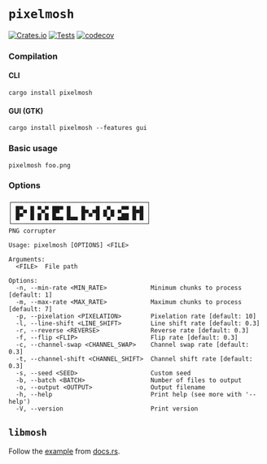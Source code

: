 # `pixelmosh`
[![Crates.io](https://img.shields.io/crates/v/pixelmosh)](https://crates.io/crates/pixelmosh)
[![Tests](https://github.com/charlesrocket/pixelmosh/actions/workflows/ci.yml/badge.svg?branch=trunk)](https://github.com/charlesrocket/pixelmosh/actions/workflows/ci.yml)
[![codecov](https://codecov.io/gh/charlesrocket/pixelmosh/branch/trunk/graph/badge.svg)](https://codecov.io/gh/charlesrocket/pixelmosh)

### Compilation

#### CLI

```
cargo install pixelmosh
```

#### GUI (GTK)

```
cargo install pixelmosh --features gui
```

### Basic usage

```
pixelmosh foo.png
```

### Options

```
┌─────────────────────────────────────┐
│ █▀▄ █ ▀▄▀ ██▀ █   █▄ ▄█ ▄▀▄ ▄▀▀ █▄█ │
│ █▀  █ █ █ █▄▄ █▄▄ █ ▀ █ ▀▄▀ ▄██ █ █ │
└─────────────────────────────────────┘
PNG corrupter

Usage: pixelmosh [OPTIONS] <FILE>

Arguments:
  <FILE>  File path

Options:
  -n, --min-rate <MIN_RATE>            Minimum chunks to process [default: 1]
  -m, --max-rate <MAX_RATE>            Maximum chunks to process [default: 7]
  -p, --pixelation <PIXELATION>        Pixelation rate [default: 10]
  -l, --line-shift <LINE_SHIFT>        Line shift rate [default: 0.3]
  -r, --reverse <REVERSE>              Reverse rate [default: 0.3]
  -f, --flip <FLIP>                    Flip rate [default: 0.3]
  -c, --channel-swap <CHANNEL_SWAP>    Channel swap rate [default: 0.3]
  -t, --channel-shift <CHANNEL_SHIFT>  Channel shift rate [default: 0.3]
  -s, --seed <SEED>                    Custom seed
  -b, --batch <BATCH>                  Number of files to output
  -o, --output <OUTPUT>                Output filename
  -h, --help                           Print help (see more with '--help')
  -V, --version                        Print version
```

## `libmosh`
Follow the [example](https://docs.rs/pixelmosh/latest/libmosh/struct.MoshCore.html#example) from [docs.rs](https://docs.rs/pixelmosh/latest/libmosh/).
